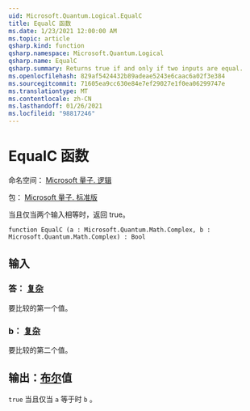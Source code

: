 ```yaml
---
uid: Microsoft.Quantum.Logical.EqualC
title: EqualC 函数
ms.date: 1/23/2021 12:00:00 AM
ms.topic: article
qsharp.kind: function
qsharp.namespace: Microsoft.Quantum.Logical
qsharp.name: EqualC
qsharp.summary: Returns true if and only if two inputs are equal.
ms.openlocfilehash: 829af5424432b89adeae5243e6caac6a02f3e384
ms.sourcegitcommit: 71605ea9cc630e84e7ef29027e1f0ea06299747e
ms.translationtype: MT
ms.contentlocale: zh-CN
ms.lasthandoff: 01/26/2021
ms.locfileid: "98817246"
---
```

# <a name="equalc-function"></a>EqualC 函数

命名空间： [Microsoft 量子. 逻辑](xref:Microsoft.Quantum.Logical)

包： [Microsoft 量子. 标准版](https://nuget.org/packages/Microsoft.Quantum.Standard)


当且仅当两个输入相等时，返回 true。

```qsharp
function EqualC (a : Microsoft.Quantum.Math.Complex, b : Microsoft.Quantum.Math.Complex) : Bool
```


## <a name="input"></a>输入

### <a name="a--complex"></a>答： [复杂](xref:Microsoft.Quantum.Math.Complex)

要比较的第一个值。


### <a name="b--complex"></a>b： [复杂](xref:Microsoft.Quantum.Math.Complex)

要比较的第二个值。



## <a name="output--bool"></a>输出：[布尔](xref:microsoft.quantum.lang-ref.bool)值

`true` 当且仅当 `a` 等于时 `b` 。